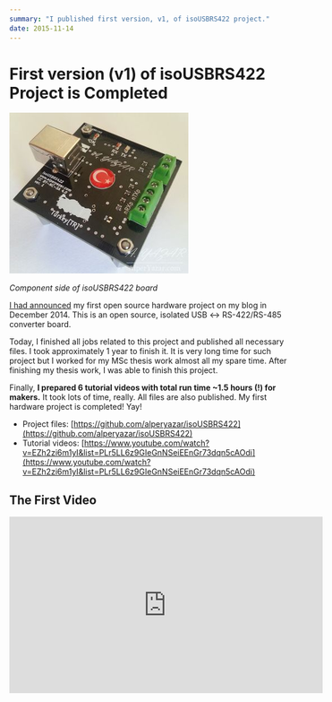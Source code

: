 ```yaml
---
summary: "I published first version, v1, of isoUSBRS422 project."
date: 2015-11-14
---
```

# First version (v1) of isoUSBRS422 Project is Completed

![Component side of isoUSBRS422 board](img/2015-11-14-gallery_isousbrs422_cs_coated_v1_320_287.jpg)

*Component side of isoUSBRS422 board*

[I had announced](2014-12-23-new-project-isousbrs422.md) my first open source hardware project on my blog in December 2014. This is an open source, isolated USB ↔ RS-422/RS-485 converter board.

Today, I finished all jobs related to this project and published all necessary files. I took approximately 1 year to finish it. It is very long time for such project but I worked for my MSc thesis work almost all my spare time. After finishing my thesis work, I was able to finish this project.

Finally, **I prepared 6 tutorial videos with total run time ~1.5 hours (!) for makers.** It took lots of time, really. All files are also published. My first hardware project is completed! Yay!

* Project files: [https://github.com/alperyazar/isoUSBRS422](https://github.com/alperyazar/isoUSBRS422)
* Tutorial videos: [https://www.youtube.com/watch?v=EZh2zi6m1yI&list=PLr5LL6z9GIeGnNSeiEEnGr73dqn5cAOdi](https://www.youtube.com/watch?v=EZh2zi6m1yI&list=PLr5LL6z9GIeGnNSeiEEnGr73dqn5cAOdi)

## The First Video

<iframe width="560" height="315" src="https://www.youtube.com/embed/EZh2zi6m1yI" frameborder="0" allow="accelerometer; autoplay; encrypted-media; gyroscope; picture-in-picture" allowfullscreen></iframe>
